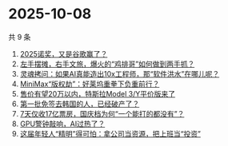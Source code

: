 # 2025-10-08

共 9 条

<!-- BEGIN 36KR -->
<!-- 最后更新时间 2025-10-08 11:02:19 +0800 -->
1. [2025诺奖，又是谷歌赢了？](https://36kr.com/p/3499178311883913)
1. [左手摆摊，右手文旅，爆火的“鸡排哥”如何做到两手抓？](https://36kr.com/p/3499198016265091)
1. [灵魂拷问：如果AI真能造出10x工程师，那“软件洪水”在哪儿呢？](https://36kr.com/p/3469559389181317)
1. [MiniMax“版权劫”：好莱坞重拳下负重前行？](https://36kr.com/p/3499784950602882)
1. [售价有望20万以内，特斯拉Model 3/Y平价版来了](https://36kr.com/p/3499867586043015)
1. [第一批免签去韩国的人，已经破产了？](https://36kr.com/p/3499844300463241)
1. [7天仅收17亿票房，国庆档为何“一个能打的都没有”？](https://36kr.com/p/3499231840770951)
1. [GPU警钟敲响，AI过热了？](https://36kr.com/p/3499909351775107)
1. [这届年轻人“精明”得可怕：拿公司当资源，把上班当“投资”](https://36kr.com/p/3468806427170432)
<!-- END 36KR -->